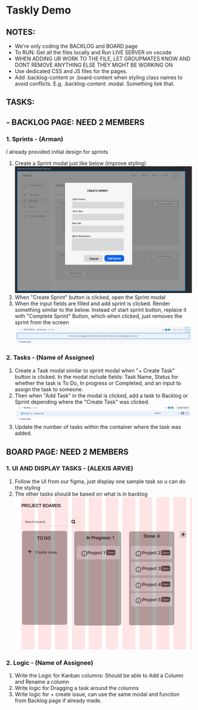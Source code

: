 # Taskly Demo

## NOTES:

- We're only coding the BACKLOG and BOARD page
- To RUN: Get all the files locally and Run LIVE SERVER on vscode 
- WHEN ADDING UR WORK TO THE FILE, LET GROUPMATES KNOW AND DONT REMOVE ANYTHING ELSE THEY MIGHT BE WORKING ON
- Use dedicated CSS and JS files for the pages.
- Add .backlog-content or .board-content when styling class names to avoid conflicts. E.g. .backlog-content .modal. Something liek that.


## TASKS:

## - BACKLOG PAGE: NEED 2 MEMBERS

### 1. Sprints - (Arman)

I already provided initial design for sprints

1. Create a Sprint modal just like below (improve styling) ![alt text](/assets/image-2.png)
2. When "Create Sprint" button is clicked, open the Sprint modal
3. When the input fields are filled and add sprint is clicked. Render something similar to the below. Instead of start sprint button, replace it with "Complete Sprint" Button, which when clicked, just removes the sprint from the screen![alt text](/assets/image-3.png)


### 2. Tasks - (Name of Assignee)

1. Create a Task modal similar to sprint modal when "+ Create Task" button is clicked. In the modal include fields: Task Name, Status for whether the task is To Do, In progress or Completed, and an input to assign the task to someone.
2. Then when "Add Task" in the modal is clicked, add a task to Backlog or Sprint depending where the "Create Task" was clicked.
![alt text](/assets/image-4.png)
3. Update the number of tasks within the container where the task was added.

## BOARD PAGE: NEED 2 MEMBERS

### 1. UI AND DISPLAY TASKS - (ALEXIS ARVIE)

1. Follow the UI from our figma, just display one sample task so u can do the styling
2. The other tasks should be based on what is in backlog
![alt text](/assets/image-5.png)

### 2. Logic - (Name of Assignee)

1. Write the Logic for Kanban columns: Should be able to Add a Column and Rename a column
2. Write logic for Dragging a task around the columns
3. Write logic for + create issue, can use the same modal and function from Backlog page if already made.
